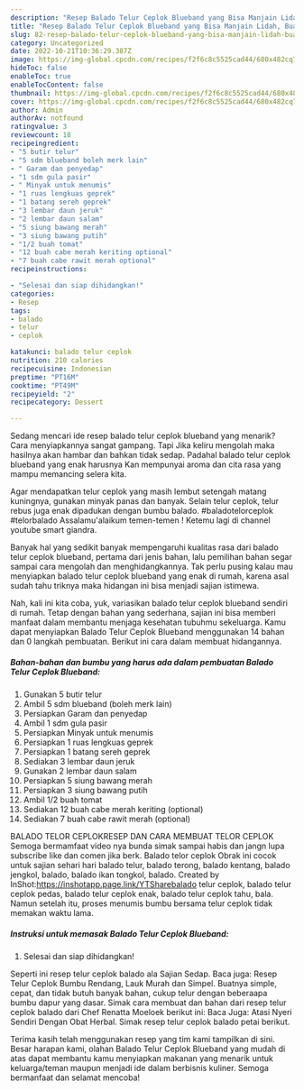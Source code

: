 ```yaml
---
description: "Resep Balado Telur Ceplok Blueband yang Bisa Manjain Lidah, Buat Buka Puasa Enak Banget"
title: "Resep Balado Telur Ceplok Blueband yang Bisa Manjain Lidah, Buat Buka Puasa Enak Banget"
slug: 82-resep-balado-telur-ceplok-blueband-yang-bisa-manjain-lidah-buat-buka-puasa-enak-banget
category: Uncategorized
date: 2022-10-21T10:36:29.387Z
image: https://img-global.cpcdn.com/recipes/f2f6c8c5525cad44/680x482cq70/balado-telur-ceplok-blueband-foto-resep-utama.jpg
hideToc: false
enableToc: true
enableTocContent: false
thumbnail: https://img-global.cpcdn.com/recipes/f2f6c8c5525cad44/680x482cq70/balado-telur-ceplok-blueband-foto-resep-utama.jpg
cover: https://img-global.cpcdn.com/recipes/f2f6c8c5525cad44/680x482cq70/balado-telur-ceplok-blueband-foto-resep-utama.jpg
author: Admin
authorAv: notfound
ratingvalue: 3
reviewcount: 18
recipeingredient:
- "5 butir telur"
- "5 sdm blueband boleh merk lain"
- " Garam dan penyedap"
- "1 sdm gula pasir"
- " Minyak untuk menumis"
- "1 ruas lengkuas geprek"
- "1 batang sereh geprek"
- "3 lembar daun jeruk"
- "2 lembar daun salam"
- "5 siung bawang merah"
- "3 siung bawang putih"
- "1/2 buah tomat"
- "12 buah cabe merah keriting optional"
- "7 buah cabe rawit merah optional"
recipeinstructions:

- "Selesai dan siap dihidangkan!"
categories:
- Resep
tags:
- balado
- telur
- ceplok

katakunci: balado telur ceplok 
nutrition: 210 calories
recipecuisine: Indonesian
preptime: "PT16M"
cooktime: "PT49M"
recipeyield: "2"
recipecategory: Dessert

---
```



Sedang mencari ide resep balado telur ceplok blueband yang menarik? Cara menyiapkannya sangat gampang. Tapi Jika keliru mengolah maka hasilnya akan hambar dan bahkan tidak sedap. Padahal balado telur ceplok blueband yang enak harusnya Kan mempunyai aroma dan cita rasa yang mampu memancing selera kita.


Agar mendapatkan telur ceplok yang masih lembut setengah matang kuningnya, gunakan minyak panas dan banyak. Selain telur ceplok, telur rebus juga enak dipadukan dengan bumbu balado. #baladotelorceplok #telorbalado Assalamu&#39;alaikum temen-temen ! Ketemu lagi di channel youtube smart giandra.

Banyak hal yang sedikit banyak mempengaruhi kualitas rasa dari balado telur ceplok blueband, pertama dari jenis bahan, lalu pemilihan bahan segar sampai cara mengolah dan menghidangkannya. Tak perlu pusing kalau mau menyiapkan balado telur ceplok blueband yang enak di rumah, karena asal sudah tahu triknya maka hidangan ini bisa menjadi sajian istimewa.


Nah, kali ini kita coba, yuk, variasikan balado telur ceplok blueband sendiri di rumah. Tetap dengan bahan yang sederhana, sajian ini bisa memberi manfaat dalam membantu menjaga kesehatan tubuhmu sekeluarga. Kamu dapat menyiapkan Balado Telur Ceplok Blueband menggunakan 14 bahan dan 0 langkah pembuatan. Berikut ini cara dalam membuat hidangannya.

<!--inarticleads1-->

##### Bahan-bahan dan bumbu yang harus ada dalam pembuatan Balado Telur Ceplok Blueband:

1. Gunakan 5 butir telur
1. Ambil 5 sdm blueband (boleh merk lain)
1. Persiapkan  Garam dan penyedap
1. Ambil 1 sdm gula pasir
1. Persiapkan  Minyak untuk menumis
1. Persiapkan 1 ruas lengkuas geprek
1. Persiapkan 1 batang sereh geprek
1. Sediakan 3 lembar daun jeruk
1. Gunakan 2 lembar daun salam
1. Persiapkan 5 siung bawang merah
1. Persiapkan 3 siung bawang putih
1. Ambil 1/2 buah tomat
1. Sediakan 12 buah cabe merah keriting (optional)
1. Sediakan 7 buah cabe rawit merah (optional)


BALADO TELOR CEPLOKRESEP DAN CARA MEMBUAT TELOR CEPLOK Semoga bermamfaat video nya bunda simak sampai habis dan jangn lupa subscribe like dan comen jika berk. Balado telor ceplok Obrak ini cocok untuk sajian sehari hari balado telur, balado terong, balado kentang, balado jengkol, balado, balado ikan tongkol, balado. Created by InShot:https://inshotapp.page.link/YTSharebalado telur ceplok, balado telur ceplok pedas, balado telur ceplok enak, balado telur ceplok tahu, bala. Namun setelah itu, proses menumis bumbu bersama telur ceplok tidak memakan waktu lama. 

<!--inarticleads2-->

##### Instruksi untuk memasak Balado Telur Ceplok Blueband:


1. Selesai dan siap dihidangkan!

Seperti ini resep telur ceplok balado ala Sajian Sedap. Baca juga: Resep Telur Ceplok Bumbu Rendang, Lauk Murah dan Simpel. Buatnya simple, cepat, dan tidak butuh banyak bahan, cukup telur dengan beberaapa bumbu dapur yang dasar. Simak cara membuat dan bahan dari resep telur ceplok balado dari Chef Renatta Moeloek berikut ini: Baca Juga: Atasi Nyeri Sendiri Dengan Obat Herbal. Simak resep telur ceplok balado petai berikut. 

Terima kasih telah menggunakan resep yang tim kami tampilkan di sini. Besar harapan kami, olahan Balado Telur Ceplok Blueband yang mudah di atas dapat membantu kamu menyiapkan makanan yang menarik untuk keluarga/teman maupun menjadi ide dalam berbisnis kuliner. Semoga bermanfaat dan selamat mencoba!

